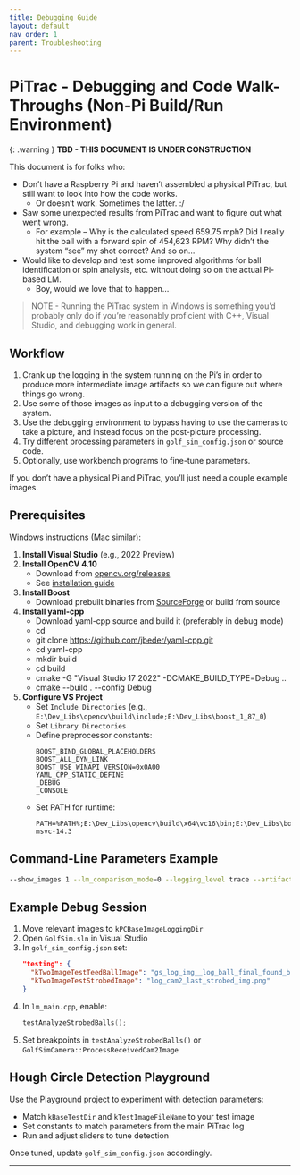 ```yaml
---
title: Debugging Guide
layout: default
nav_order: 1
parent: Troubleshooting
---
```


# PiTrac - Debugging and Code Walk-Throughs (Non-Pi Build/Run Environment)

{: .warning }
**TBD - THIS DOCUMENT IS UNDER CONSTRUCTION**

This document is for folks who:

* Don’t have a Raspberry Pi and haven’t assembled a physical PiTrac, but still want to look into how the code works.  
  * Or doesn’t work. Sometimes the latter. :/  
* Saw some unexpected results from PiTrac and want to figure out what went wrong.  
  * For example – Why is the calculated speed 659.75 mph? Did I really hit the ball with a forward spin of 454,623 RPM? Why didn’t the system “see” my shot correct? And so on…  
* Would like to develop and test some improved algorithms for ball identification or spin analysis, etc. without doing so on the actual Pi-based LM.  
  * Boy, would we love that to happen…

> NOTE - Running the PiTrac system in Windows is something you’d probably only do if you’re reasonably proficient with C++, Visual Studio, and debugging work in general.

## Workflow

1. Crank up the logging in the system running on the Pi’s in order to produce more intermediate image artifacts so we can figure out where things go wrong.  
2. Use some of those images as input to a debugging version of the system.  
3. Use the debugging environment to bypass having to use the cameras to take a picture, and instead focus on the post-picture processing.  
4. Try different processing parameters in `golf_sim_config.json` or source code.  
5. Optionally, use workbench programs to fine-tune parameters.

If you don’t have a physical Pi and PiTrac, you’ll just need a couple example images.

## Prerequisites

Windows instructions (Mac similar):

1. **Install Visual Studio** (e.g., 2022 Preview)  
2. **Install OpenCV 4.10**  
   - Download from [opencv.org/releases](https://opencv.org/releases)  
   - See [installation guide](https://docs.opencv.org/4.x/d3/d52/tutorial_windows_install.html)  
3. **Install Boost**  
   - Download prebuilt binaries from [SourceForge](https://sourceforge.net/projects/boost/files/boost-binaries/) or build from source  
4. **Install yaml-cpp**
   - Download yaml-cpp source and build it (preferably in debug mode)
   - cd <your development root directory>
   - git clone https://github.com/jbeder/yaml-cpp.git
   - cd yaml-cpp
   - mkdir build
   - cd build
   - cmake -G "Visual Studio 17 2022" -DCMAKE_BUILD_TYPE=Debug ..
   - cmake --build . --config Debug
5. **Configure VS Project**  
   - Set `Include Directories` (e.g., `E:\Dev_Libs\opencv\build\include;E:\Dev_Libs\boost_1_87_0`)  
   - Set `Library Directories`  
   - Define preprocessor constants:  
     ```
     BOOST_BIND_GLOBAL_PLACEHOLDERS
     BOOST_ALL_DYN_LINK
     BOOST_USE_WINAPI_VERSION=0x0A00
     YAML_CPP_STATIC_DEFINE
     _DEBUG
     _CONSOLE
     ```
   - Set PATH for runtime:  
     ```
     PATH=%PATH%;E:\Dev_Libs\opencv\build\x64\vc16\bin;E:\Dev_Libs\boost_1_87_0\lib64-msvc-14.3
     ```

## Command-Line Parameters Example

```bash
--show_images 1 --lm_comparison_mode=0 --logging_level trace --artifact_save_level=all --wait_keys 1 --system_mode camera1_test_standalone --search_center_x 800 --search_center_y 550
```

## Example Debug Session

1. Move relevant images to `kPCBaseImageLoggingDir`  
2. Open `GolfSim.sln` in Visual Studio  
3. In `golf_sim_config.json` set:  
   ```json
   "testing": {
     "kTwoImageTestTeedBallImage": "gs_log_img__log_ball_final_found_ball_img.png",
     "kTwoImageTestStrobedImage": "log_cam2_last_strobed_img.png"
   }
   ```
4. In `lm_main.cpp`, enable:  
   ```cpp
   testAnalyzeStrobedBalls();
   ```
5. Set breakpoints in `testAnalyzeStrobedBalls()` or `GolfSimCamera::ProcessReceivedCam2Image`

## Hough Circle Detection Playground

Use the Playground project to experiment with detection parameters:

- Match `kBaseTestDir` and `kTestImageFileName` to your test image
- Set constants to match parameters from the main PiTrac log  
- Run and adjust sliders to tune detection

Once tuned, update `golf_sim_config.json` accordingly.

---
